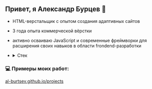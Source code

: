 ## Привет, я Александр Бурцев 👋

* HTML-верстальщик с опытом создания адаптивных сайтов
* 3 года опыта коммерческой вёрстки
* активно осваиваю JavaScript и современные фреймворки для расширения своих навыков в области frondend-разработки

* <details>
  <summary>Стек</summary>

  - HTML (HTML5)
  - CSS (CSS3), Sass (SCSS), Animations
  - JavaScript, jQuery, TypeScript
  - React
  - Gulp, Vite, Webpack
  - Git (GitHub, GitLab)
  - Figma, Adobe Photoshop

  </details>


### 💻 Примеры моих работ:
<a href="https://al-burtsev.github.io/projects/" target="_blank">al-burtsev.github.io/projects</a>
